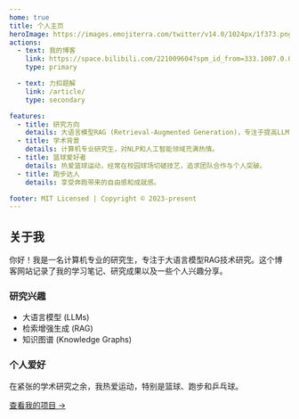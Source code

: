 ```yaml
---
home: true
title: 个人主页
heroImage: https://images.emojiterra.com/twitter/v14.0/1024px/1f373.png
actions:
  - text: 我的博客
    link: https://space.bilibili.com/221009604?spm_id_from=333.1007.0.0
    type: primary

  - text: 力扣题解
    link: /article/
    type: secondary

features:
  - title: 研究方向
    details: 大语言模型RAG (Retrieval-Augmented Generation)，专注于提高LLM的知识检索与生成能力。
  - title: 学术背景
    details: 计算机专业研究生，对NLP和人工智能领域充满热情。
  - title: 篮球爱好者
    details: 热爱篮球运动，经常在校园球场切磋技艺，追求团队合作与个人突破。
  - title: 跑步达人
    details: 享受奔跑带来的自由感和成就感。

footer: MIT Licensed | Copyright © 2023-present
---
```


## 关于我

你好！我是一名计算机专业的研究生，专注于大语言模型RAG技术研究。这个博客网站记录了我的学习笔记、研究成果以及一些个人兴趣分享。

### 研究兴趣

- 大语言模型 (LLMs)
- 检索增强生成 (RAG)
- 知识图谱 (Knowledge Graphs)

### 个人爱好

在紧张的学术研究之余，我热爱运动，特别是篮球、跑步和乒乓球。

[查看我的项目 →](/projects/)
